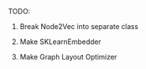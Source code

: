 TODO:

1) Break Node2Vec into separate class

2) Make SKLearnEmbedder

3) Make Graph Layout Optimizer